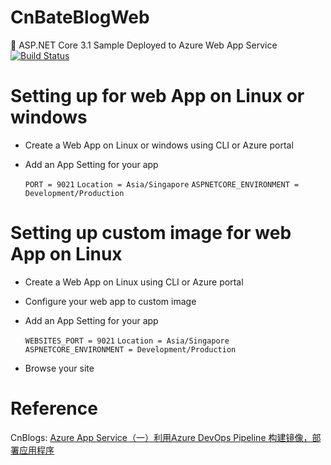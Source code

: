 # CnBateBlogWeb
💖 ASP.NET Core 3.1 Sample Deployed to Azure Web App Service[![Build Status](https://qianyun.visualstudio.com/CnBateBlogWeb/_apis/build/status/yunqian44.CnBateBlogWeb?branchName=master)](https://qianyun.visualstudio.com/CnBateBlogWeb/_build/latest?definitionId=1&branchName=master)
# Setting up for web App on Linux or windows
- Create a Web App on Linux or windows using CLI or Azure portal
- Add an App Setting for your app

  ```PORT = 9021```
  ```Location = Asia/Singapore```
  ```ASPNETCORE_ENVIRONMENT = Development/Production```
# Setting up custom image for web App on Linux 
- Create a Web App on Linux using CLI or Azure portal
- Configure your web app to custom image 
- Add an App Setting for your app

  ```WEBSITES_PORT = 9021```
  ```Location = Asia/Singapore```
  ```ASPNETCORE_ENVIRONMENT = Development/Production```
- Browse your site 
# Reference
CnBlogs: [Azure App Service（一）利用Azure DevOps Pipeline 构建镜像，部署应用程序](https://www.cnblogs.com/AllenMaster/p/14617627.html)
